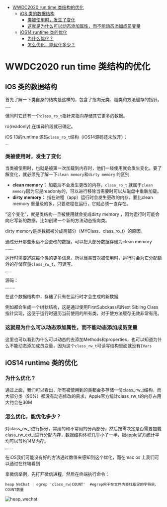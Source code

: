 * [WWDC2020 run time 类结构的优化](#wwdc2020-run-time-类结构的优化)
    * [iOS  类的数据结构](#ios--类的数据结构)
       * [类被使用时，发生了变化](#类被使用时发生了变化)
       * [这就是为什么可以动态添加属性，而不能动态添加成员变量](#这就是为什么可以动态添加属性而不能动态添加成员变量)
    * [iOS14  runtime 类的优化](#ios14--runtime-类的优化)
       * [为什么优化？](#为什么优化)
       * [怎么优化，能优化多少？](#怎么优化能优化多少)

# WWDC2020 run time 类结构的优化

## iOS  类的数据结构

首先了解一下类自身的结构是这样的，包含了指向元类、超类和方法缓存的指针。

<img src="https://tva1.sinaimg.cn/large/0081Kckwgy1gkeea44tjtj30kw09mjup.jpg" alt="myclass" style="zoom:25%;" />

但同时它还有一个`class_ro_t`指针来指向存储其它更多的数据。

ro(readonly),在编译阶段就已确定。

iOS 13的runtime 源码`class_ro_t`结构（iOS14源码还未放开）：

<img src="https://tva1.sinaimg.cn/large/0081Kckwgy1gkecqzz7r6j30u70u0th7.jpg" alt="class_ro_t" style="zoom: 15%;" />

### 类被使用时，发生了变化

当类被使用时，也就是被第一次加载到内存时，他们一经使用就会发生变化。要了解变化，就必须先了解一下`clean memory`和`dirty memory` 的区别

- **clean memory：** 加载后不会发生更改的内存，`class_ro_t` 就属于`clean memory`因为它是readonly的，可以进行移除当需要时可以从磁盘中重新加载。
- **dirty memory：** 指在进程（app）运行时会发生更改的内存，要比clean memory 重量级的多，只要进程在运行，它就必须一直存在。

“这个变化”，就是类结构一旦被使用就会变成dirty memory ，因为运行时可能会向它写新的数据，比如创建一个新的方法动态指向类。

dirty memory是类数据被分成两部分（MYClass、class_ro_t）的原因。

通过分开那些永远不会更改的数据，可以把大部分数据存储为clean memory

<img src="https://tva1.sinaimg.cn/large/0081Kckwgy1gkee9ytumrj30la0bujvb.jpg" alt="Dirty Memory" style="zoom:25%;" />

运行时需要追踪每个类的更多信息，所以当类首次被使用时，运行时会为它分配额外的存储容量`class_rw_t`，可读写。

<img src="https://tva1.sinaimg.cn/large/0081Kckwgy1gkee9u807bj30wi0ak7af.jpg" alt="class_rw_t" style="zoom:25%;" />

源码：

<img src="https://tva1.sinaimg.cn/large/0081Kckwgy1gkeed68lzpj30ym0re43k.jpg" alt="class_rw_t_code" style="zoom:25%;" />

在这个数据结构中，存储了只有在运行时才会生成的新数据

例如都会生成一个树状结构，这是通过使用FirstSubckass和Next Sibling Class 指针实现，这便于运行时遍历当前使用的所有类，对于使方法缓存无效非常有用。

### 这就是为什么可以动态添加属性，而不能动态添加成员变量

这里也可以看到为什么可以动态的去添加Methods和properties，也可以知道为什么不能动态添加成员变量，因为这个`class_rw_t`可读写结构里面就没有`IVars`

## iOS14  runtime 类的优化

### 为什么优化？

通过上面，我们可以看出，所有被使用到的类都会多存储一份class_rw_t结构，而大部分类（90%）都没有动态修改的需求，Apple官方统计class_rw_t的内存占用大约会在30M

### 怎么优化，能优化多少？

对class_rw_t进行拆分，常用的和不常用的分两部分，然后按需决定是否需要加载class_rw_ext_t进行分配内存，数据结构体积几乎小了一半，据apple官方统计平均可以节约14M内存。

<img src="https://tva1.sinaimg.cn/large/0081Kckwgy1gkfb3triuxj30w80h8q9n.jpg" alt="class_rw_t 2" style="zoom:25%;" />

在iOS我们可能没有好的方法通过数值来感知到这个优化，而在mac os 上我们可以通过在终端看到

拿微信举例，先打开微信进程，然后在终端执行命令：

```shell
heap WeChat | egrep 'class_rw|COUNT'  #egrep用于在文件内查找指定的字符串，COUNT数量
```

![heap_wechat](https://tva1.sinaimg.cn/large/0081Kckwgy1gkfbb87r7xj317e03yq3u.jpg)

